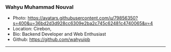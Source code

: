 ### Wahyu Muhammad Nouval
- Photo: https://avatars.githubusercontent.com/u/79856350?s=400&u=36bd2d3d928cc6309e2ba2c745c62481c4740065&v=4
- Location: Cirebon, 
- Bio: Backend Developer and Web Enthusiast
- Github: https://github.com/wahyuipb
***
